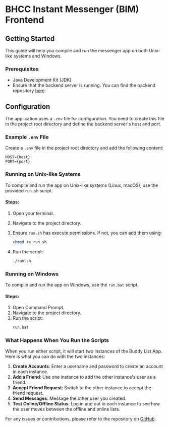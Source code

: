 # BHCC Instant Messenger (BIM) Frontend

## Getting Started

This guide will help you compile and run the messenger app on both Unix-like systems and Windows.

### Prerequisites

- Java Development Kit (JDK)
- Ensure that the backend server is running. You can find the backend repository [here](https://github.com/peterbucci/BIM-Backend).

## Configuration

The application uses a `.env` file for configuration. You need to create this file in the project root directory and define the backend server's host and port.

### Example `.env` File

Create a `.env` file in the project root directory and add the following content:

```dotenv
HOST={host}
PORT={port}
```

### Running on Unix-like Systems

To compile and run the app on Unix-like systems (Linux, macOS), use the provided `run.sh` script.

#### Steps:

1. Open your terminal.
2. Navigate to the project directory.
3. Ensure `run.sh` has execute permissions. If not, you can add them using:

   ```sh
   chmod +x run.sh
   ```

4. Run the script:

   ```sh
   ./run.sh
   ```

### Running on Windows

To compile and run the app on Windows, use the `run.bat` script.

#### Steps:

1. Open Command Prompt.
2. Navigate to the project directory.
3. Run the script:
   ```cmd
   run.bat
   ```

### What Happens When You Run the Scripts

When you run either script, it will start two instances of the Buddy List App. Here is what you can do with the two instances:

1. **Create Accounts**: Enter a username and password to create an account in each instance.
2. **Add a Friend**: Use one instance to add the other instance's user as a friend.
3. **Accept Friend Request**: Switch to the other instance to accept the friend request.
4. **Send Messages**: Message the other user you created.
5. **Test Online/Offline Status**: Log in and out in each instance to see how the user moves between the offline and online lists.

For any issues or contributions, please refer to the repository on [GitHub](https://github.com/peterbucci/Bim-Frontend).
